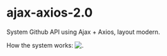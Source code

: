 # ajax-axios-2.0
System Github API using Ajax + Axios, layout modern.



How the system works:
![.](https://i.imgur.com/hpdzRHw.gif)
